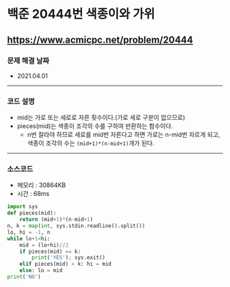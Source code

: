 # 백준 20444번 색종이와 가위
https://www.acmicpc.net/problem/20444
---

### 문제 해결 날짜
- 2021.04.01

---
### 코드 설명
- mid는 가로 또는 세로로 자른 횟수이다.(가로 세로 구분이 없으므로)
- pieces(mid)는 색종이 조각의 수를 구하여 반환하는 함수이다.
    * n번 잘라야 하므로 세로를 mid번 자른다고 하면 가로는 n-mid번 자르게 되고, 색종이 조각의 수는 ```(mid+1)*(n-mid+1)```개가 된다.
---

### 소스코드
- 메모리 : 30864KB
- 시간 : 68ms
```Python
import sys
def pieces(mid):
    return (mid+1)*(n-mid+1)
n, k = map(int, sys.stdin.readline().split())
lo, hi = -1, n
while lo+1<hi:
    mid = (lo+hi)//2
    if pieces(mid) == k:
        print('YES'); sys.exit()
    elif pieces(mid) > k: hi = mid
    else: lo = mid
print('NO')
```